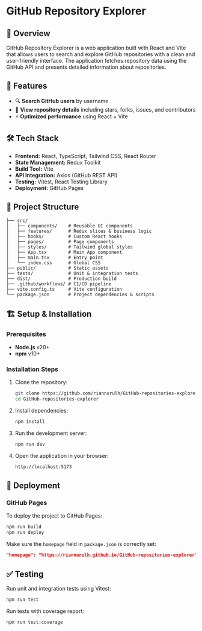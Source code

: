 # GitHub Repository Explorer

&#x20; &#x20;

## 🚀 Overview

GitHub Repository Explorer is a web application built with React and Vite that allows users to search and explore GitHub repositories with a clean and user-friendly interface. The application fetches repository data using the GitHub API and presents detailed information about repositories.

## 📌 Features

- 🔍 **Search GitHub users** by username
- 📄 **View repository details** including stars, forks, issues, and contributors
- ⚡ **Optimized performance** using React + Vite

## 🛠️ Tech Stack

- **Frontend:** React, TypeScript, Tailwind CSS, React Router
- **State Management:** Redux Toolkit
- **Build Tool:** Vite
- **API Integration:** Axios (GitHub REST API)
- **Testing:** Vitest, React Testing Library
- **Deployment:** GitHub Pages

## 📂 Project Structure

```plaintext
├── src/
│   ├── components/    # Reusable UI components
│   ├── features/      # Redux slices & business logic
│   ├── hooks/         # Custom React hooks
│   ├── pages/         # Page components
│   ├── styles/        # Tailwind global styles
│   ├── App.tsx        # Main App component
│   ├── main.tsx       # Entry point
│   └── index.css      # Global CSS
├── public/            # Static assets
├── tests/             # Unit & integration tests
├── dist/              # Production build
├── .github/workflows/ # CI/CD pipeline
├── vite.config.ts     # Vite configuration
└── package.json       # Project dependencies & scripts
```

## 🏗️ Setup & Installation

### Prerequisites

- **Node.js** v20+
- **npm** v10+

### Installation Steps

1. Clone the repository:
   ```sh
   git clone https://github.com/riannurulh/GitHub-repositories-explorer.git
   cd GitHub-repositories-explorer
   ```
2. Install dependencies:
   ```sh
   npm install
   ```
3. Run the development server:
   ```sh
   npm run dev
   ```
4. Open the application in your browser:
   ```sh
   http://localhost:5173
   ```

## 🚀 Deployment

### GitHub Pages

To deploy the project to GitHub Pages:

```sh
npm run build
npm run deploy
```

Make sure the `homepage` field in `package.json` is correctly set:

```json
"homepage": "https://riannurulh.github.io/GitHub-repositories-explorer"
```

## ✅ Testing

Run unit and integration tests using Vitest:

```sh
npm run test
```

Run tests with coverage report:

```sh
npm run test:coverage
```